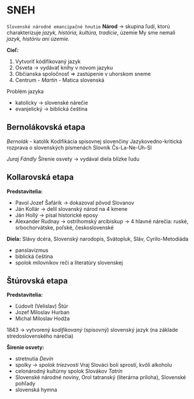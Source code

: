 # SNEH
`Slovenské národné emancipačné hnutie`
**Národ** -> skupina ľudí, ktorú charakterizuje *jazyk, história, kultúra, tradície*, územie
My sme nemali *jazyk, históriu ani územie.*

**Cieľ:**
1. Vytvoriť kódifikovaný jazyk
2. Osveta -> vydávať knihy v novom jazyku
3. Občianska spoločnosť => zastúpenie v uhorskom sneme
4. Centrum - *Martin* - Matica slovenská

Problém jazyka
- katolícky -> slovenské nárečie
- evanjelický -> biblická čeština

## Bernolákovská etapa
*Bernolák* - katolík
Kodifikácia spisovnej slovenčiny
Jazykovedno-kritická rozprava o slovenských písmenách
Slovník Čs-La-Ne-Uh-Sl

*Juraj Fándly*
Šírenie osvety -> vydával diela blízke ľudu

## Kollarovská etapa
**Predstavitelia:**
- Pavol Jozef Šafárik -> dokazoval pôvod Slovanov
- Ján Kollár -> delil slovanský národ na 4 kmene
- Ján Hollý -> písal historické eposy 
- Alexander Rudnay -> ostrihomský arcibiskup
-> 4 hlavné nárečia: ruské, srbochorvátske, poľské, československé

**Diela:** Slávy dcéra, Slovenský narodopis, Svätopluk, Sláv, Cyrilo-Metodiáda

- panslavizmus
- biblická čeština
- spolok milovníkov reči a literatúry slovenskej

## Štúrovská etapa
**Predstavitelia:**
- Ľúdovít (Velislav) Štúr
- Jozef Miloslav Hurban
- Michal Miloslav Hodža

1843 -> vytvorený *kodifikovaný* (spisovný) slovenský jazyk (na základe stredoslovenského nárečia)

**Šírenie osvety:**
- stretnutia *Devín*
- spolky -> *spolok triezvosti*
Vraj Slováci boli sprostí, kvôli alkoholu
- celonárodný kultúrny spolok Slovákov *Tatrín*
- Slovenské národné noviny, Orol tatranský (literárna príloha), Slovenské pohľady
- slovenská hymna